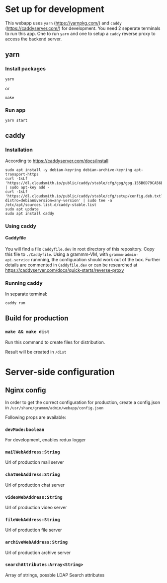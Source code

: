 
# Set up for development
 
This webapp uses `yarn` (https://yarnpkg.com/) and `caddy` (https://caddyserver.com/) for development.
You need 2 seperate terminals to run this app. One to run `yarn` and one to setup a `caddy` reverse proxy to access the backend server.

## yarn

### Install packages
```
yarn
```
or
```
make
```

### Run app
```
yarn start
```

## caddy

### Installation
According to https://caddyserver.com/docs/install
```
sudo apt install -y debian-keyring debian-archive-keyring apt-transport-https
curl -1sLf 'https://dl.cloudsmith.io/public/caddy/stable/cfg/gpg/gpg.155B6D79CA56EA34.key' | sudo apt-key add -
curl -1sLf 'https://dl.cloudsmith.io/public/caddy/stable/cfg/setup/config.deb.txt?distro=debian&version=any-version' | sudo tee -a /etc/apt/sources.list.d/caddy-stable.list
sudo apt update
sudo apt install caddy
```
### Using caddy

#### Caddyfile

You will find a file `Caddyfile.dev` in root directory of this repository.
Copy this file to `./Caddyfile`. Using a grammm-VM, with `grammm-admin-api.service` runnning, the configuration should work out of the box. Further details are commented in `Caddyfile.dev` or can be researched at https://caddyserver.com/docs/quick-starts/reverse-proxy

### Running caddy
In separate terminal:
```
caddy run
```

## Build for production

### `make && make dist`

Run this command to create files for distribution.

Result will be created in `/dist`



# Server-side configuration


## Nginx config

In order to get the correct configuration for production, create a config.json in
`/usr/share/grammm/admin/webapp/config.json` 

Following props are available:

### `devMode:boolean`

For development, enables redux logger

### `mailWebAddress:String` 

Url of production mail server

### `chatWebAddress:String`

Url of production chat server

### `videoWebAddress:String`

Url of production video server

### `fileWebAddress:String`

Url of production file server

### `archiveWebAddress:String`

Url of production archive server

### `searchAttributes:Array<String>`

Array of strings, possble LDAP Search attributes
